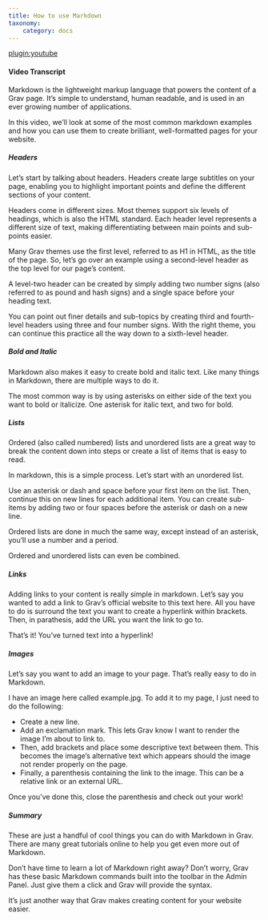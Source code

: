 ```yaml
---
title: How to use Markdown
taxonomy:
    category: docs
---
```


[plugin:youtube](https://www.youtube.com/watch?v=6TY2T2AGg9k)

#### Video Transcript

Markdown is the lightweight markup language that powers the content of a Grav page. It’s simple to understand, human readable, and is used in an ever growing number of applications.

In this video, we’ll look at some of the most common markdown examples and how you can use them to create brilliant, well-formatted pages for your website.

##### Headers
Let’s start by talking about headers. Headers create large subtitles on your page, enabling you to highlight important points and define the different sections of your content.

Headers come in different sizes. Most themes support six levels of headings, which is also the HTML standard. Each header level represents a different size of text, making differentiating between main points and sub-points easier.

Many Grav themes use the first level, referred to as H1 in HTML, as the title of the page. So, let’s go over an example using a second-level header as the top level for our page’s content.

A level-two header can be created by simply adding two number signs (also referred to as pound and hash signs) and a single space before your heading text.

You can point out finer details and sub-topics by creating third and fourth-level headers using three and four number signs. With the right theme, you can continue this practice all the way down to a sixth-level header.

##### Bold and Italic
Markdown also makes it easy to create bold and italic text. Like many things in Markdown, there are multiple ways to do it.

The most common way is by using asterisks on either side of the text you want to bold or italicize. One asterisk for italic text, and two for bold.

##### Lists
Ordered (also called numbered) lists and unordered lists are a great way to break the content down into steps or create a list of items that is easy to read.

In markdown, this is a simple process. Let’s start with an unordered list.

Use an asterisk or dash and space before your first item on the list. Then, continue this on new lines for each additional item. You can create sub-items by adding two or four spaces before the asterisk or dash on a new line.

Ordered lists are done in much the same way, except instead of an asterisk, you’ll use a number and a period.

Ordered and unordered lists can even be combined.

##### Links
Adding links to your content is really simple in markdown. Let’s say you wanted to add a link to Grav’s official website to this text here. All you have to do is surround the text you want to create a hyperlink within brackets. Then, in parathesis, add the URL you want the link to go to.

That’s it! You’ve turned text into a hyperlink!

##### Images
Let’s say you want to add an image to your page. That’s really easy to do in Markdown.

I have an image here called example.jpg. To add it to my page, I just need to do the following:

* Create a new line.
* Add an exclamation mark. This lets Grav know I want to render the image I’m about to link to.
* Then, add brackets and place some descriptive text between them. This becomes the image’s alternative text which appears should the image not render properly on the page.
* Finally, a parenthesis containing the link to the image. This can be a relative link or an external URL.

Once you’ve done this, close the parenthesis and check out your work!  

##### Summary
These are just a handful of cool things you can do with Markdown in Grav. There are many great tutorials online to help you get even more out of Markdown.

Don’t have time to learn a lot of Markdown right away? Don’t worry, Grav has these basic Markdown commands built into the toolbar in the Admin Panel. Just give them a click and Grav will provide the syntax.

It’s just another way that Grav makes creating content for your website easier.
